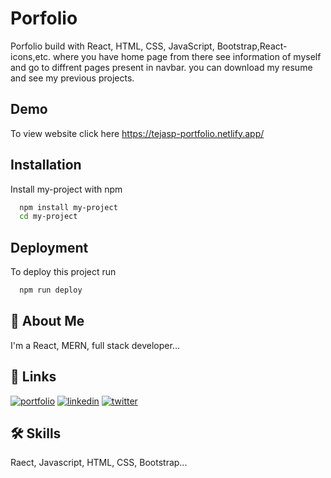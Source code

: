 
# Porfolio

Porfolio build with React, HTML, CSS, JavaScript, Bootstrap,React-icons,etc.
where you have home page from there see information of myself and go to diffrent pages present in navbar. you can download my resume and see my previous projects.




## Demo
To view website click here https://tejasp-portfolio.netlify.app/


## Installation

Install my-project with npm

```bash
  npm install my-project
  cd my-project
```
    
## Deployment

To deploy this project run

```bash
  npm run deploy
```


## 🚀 About Me
I'm a React, MERN, full stack developer...


## 🔗 Links
[![portfolio](https://img.shields.io/badge/my_portfolio-000?style=for-the-badge&logo=ko-fi&logoColor=white)](https://katherineoelsner.com/)
[![linkedin](https://img.shields.io/badge/linkedin-0A66C2?style=for-the-badge&logo=linkedin&logoColor=white)](https://www.linkedin.com/)
[![twitter](https://img.shields.io/badge/twitter-1DA1F2?style=for-the-badge&logo=twitter&logoColor=white)](https://twitter.com/)


## 🛠 Skills
Raect, Javascript, HTML, CSS, Bootstrap...

